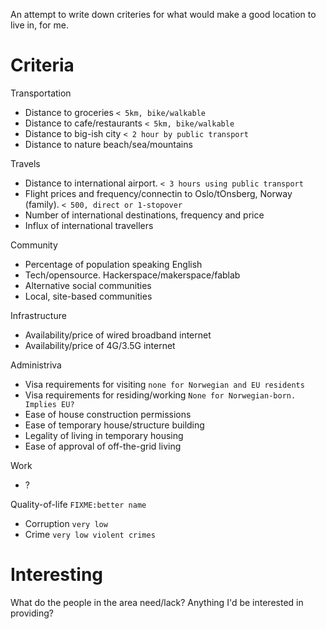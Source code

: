 
An attempt to write down criteries for what would make a good location to live in, for me.

# Criteria

Transportation

* Distance to groceries `< 5km, bike/walkable`
* Distance to cafe/restaurants `< 5km, bike/walkable`
* Distance to big-ish city `< 2 hour by public transport`
* Distance to nature beach/sea/mountains

Travels

* Distance to international airport. `< 3 hours using public transport`
* Flight prices and frequency/connectin to Oslo/tOnsberg, Norway (family). `< 500, direct or 1-stopover`
* Number of international destinations, frequency and price
* Influx of international travellers

Community

* Percentage of population speaking English
* Tech/opensource. Hackerspace/makerspace/fablab
* Alternative social communities
* Local, site-based communities

Infrastructure

* Availability/price of wired broadband internet
* Availability/price of 4G/3.5G internet

Administriva

* Visa requirements for visiting `none for Norwegian and EU residents`
* Visa requirements for residing/working `None for Norwegian-born. Implies EU?`
* Ease of house construction permissions
* Ease of temporary house/structure building
* Legality of living in temporary housing
* Ease of approval of off-the-grid living

Work

* ?

Quality-of-life `FIXME:better name`

* Corruption `very low`
* Crime `very low violent crimes`

# Interesting

What do the people in the area need/lack? Anything I'd be interested in providing?
